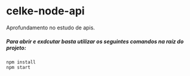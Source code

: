 # celke-node-api
Aprofundamento no estudo de apis.

##### Para abrir e exdcutar basta utilizar os seguintes comandos na raíz do projeto:
```
npm install
npm start
```
